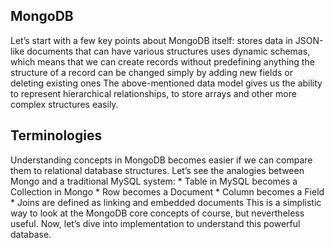 
## MongoDB <br>
<p>Let’s start with a few key points about MongoDB itself:
stores data in JSON-like documents that can have various structures
uses dynamic schemas, which means that we can create records without predefining anything
the structure of a record can be changed simply by adding new fields or deleting existing ones
The above-mentioned data model gives us the ability to represent hierarchical relationships, to store arrays and other more complex structures easily.
</p>


## Terminologies<br>
<p>Understanding concepts in MongoDB becomes easier if we can compare them to relational database structures.
Let’s see the analogies between Mongo and a traditional MySQL system:
* Table in MySQL becomes a Collection in Mongo
* Row becomes a Document
* Column becomes a Field
* Joins are defined as linking and embedded documents
This is a simplistic way to look at the MongoDB core concepts of course, but nevertheless useful.
Now, let’s dive into implementation to understand this powerful database.
<p>
</div>
